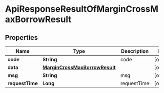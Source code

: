 

# ApiResponseResultOfMarginCrossMaxBorrowResult


## Properties

| Name | Type | Description | Notes |
|------------ | ------------- | ------------- | -------------|
|**code** | **String** | code |  [optional] |
|**data** | [**MarginCrossMaxBorrowResult**](MarginCrossMaxBorrowResult.md) |  |  [optional] |
|**msg** | **String** | msg |  [optional] |
|**requestTime** | **Long** | requestTime |  [optional] |



